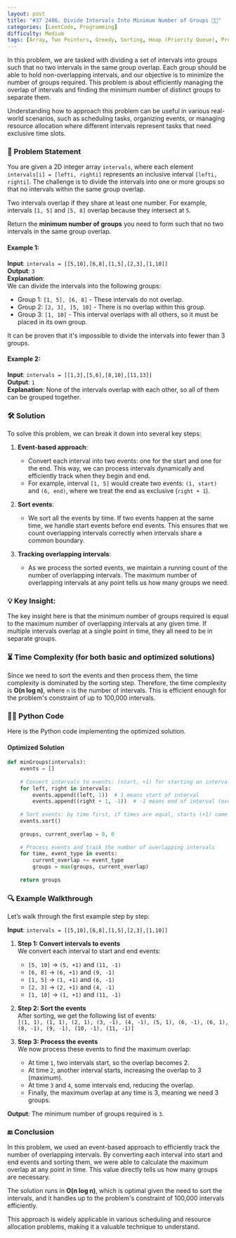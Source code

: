```yaml
---
layout: post  
title: "#37 2406. Divide Intervals Into Minimum Number of Groups 🧠🚀"
categories: [LeetCode, Programming]
difficulty: Medium
tags: [Array, Two Pointers, Greedy, Sorting, Heap (Priority Queue), Prefix Sum]
---
```


In this problem, we are tasked with dividing a set of intervals into groups such that no two intervals in the same group overlap. Each group should be able to hold non-overlapping intervals, and our objective is to minimize the number of groups required. This problem is about efficiently managing the overlap of intervals and finding the minimum number of distinct groups to separate them.

Understanding how to approach this problem can be useful in various real-world scenarios, such as scheduling tasks, organizing events, or managing resource allocation where different intervals represent tasks that need exclusive time slots.

### 📝 Problem Statement
You are given a 2D integer array `intervals`, where each element `intervals[i] = [lefti, righti]` represents an inclusive interval `[lefti, righti]`. The challenge is to divide the intervals into one or more groups so that no intervals within the same group overlap.

Two intervals overlap if they share at least one number. For example, intervals `[1, 5]` and `[5, 8]` overlap because they intersect at `5`.

Return the **minimum number of groups** you need to form such that no two intervals in the same group overlap.

#### Example 1:
**Input**: `intervals = [[5,10],[6,8],[1,5],[2,3],[1,10]]`  
**Output**: `3`  
**Explanation**:  
We can divide the intervals into the following groups:
- Group 1: `[1, 5], [6, 8]` - These intervals do not overlap.
- Group 2: `[2, 3], [5, 10]` - There is no overlap within this group.
- Group 3: `[1, 10]` - This interval overlaps with all others, so it must be placed in its own group.

It can be proven that it's impossible to divide the intervals into fewer than 3 groups.

#### Example 2:
**Input**: `intervals = [[1,3],[5,6],[8,10],[11,13]]`  
**Output**: `1`  
**Explanation**: None of the intervals overlap with each other, so all of them can be grouped together.

### 🛠️ Solution

To solve this problem, we can break it down into several key steps:

1. **Event-based approach**: 
   - Convert each interval into two events: one for the start and one for the end. This way, we can process intervals dynamically and efficiently track when they begin and end.
   - For example, interval `[1, 5]` would create two events: `(1, start)` and `(6, end)`, where we treat the end as exclusive (`right + 1`).
   
2. **Sort events**: 
   - We sort all the events by time. If two events happen at the same time, we handle start events before end events. This ensures that we count overlapping intervals correctly when intervals share a common boundary.
   
3. **Tracking overlapping intervals**: 
   - As we process the sorted events, we maintain a running count of the number of overlapping intervals. The maximum number of overlapping intervals at any point tells us how many groups we need.

### 💡 Key Insight:
The key insight here is that the minimum number of groups required is equal to the maximum number of overlapping intervals at any given time. If multiple intervals overlap at a single point in time, they all need to be in separate groups.

### ⏳ Time Complexity (for both basic and optimized solutions)
Since we need to sort the events and then process them, the time complexity is dominated by the sorting step. Therefore, the time complexity is **O(n log n)**, where `n` is the number of intervals. This is efficient enough for the problem's constraint of up to 100,000 intervals.

### 🧑‍💻 Python Code

Here is the Python code implementing the optimized solution.

#### Optimized Solution

```python
def minGroups(intervals):
    events = []
    
    # Convert intervals to events: (start, +1) for starting an interval, (end + 1, -1) for ending it
    for left, right in intervals:
        events.append((left, 1))  # 1 means start of interval
        events.append((right + 1, -1))  # -1 means end of interval (exclusive)
    
    # Sort events: by time first, if times are equal, starts (+1) come before ends (-1)
    events.sort()
    
    groups, current_overlap = 0, 0
    
    # Process events and track the number of overlapping intervals
    for time, event_type in events:
        current_overlap += event_type
        groups = max(groups, current_overlap)
    
    return groups
```

### 🔍 Example Walkthrough

Let’s walk through the first example step by step:

**Input**: `intervals = [[5,10],[6,8],[1,5],[2,3],[1,10]]`

1. **Step 1: Convert intervals to events**  
   We convert each interval to start and end events:
   - `[5, 10]` → `(5, +1)` and `(11, -1)`
   - `[6, 8]` → `(6, +1)` and `(9, -1)`
   - `[1, 5]` → `(1, +1)` and `(6, -1)`
   - `[2, 3]` → `(2, +1)` and `(4, -1)`
   - `[1, 10]` → `(1, +1)` and `(11, -1)`

2. **Step 2: Sort the events**  
   After sorting, we get the following list of events:  
   `[(1, 1), (1, 1), (2, 1), (3, -1), (4, -1), (5, 1), (6, -1), (6, 1), (8, -1), (9, -1), (10, -1), (11, -1)]`

3. **Step 3: Process the events**  
   We now process these events to find the maximum overlap:
   - At time `1`, two intervals start, so the overlap becomes 2.
   - At time `2`, another interval starts, increasing the overlap to 3 (maximum).
   - At time `3` and `4`, some intervals end, reducing the overlap.
   - Finally, the maximum overlap at any time is 3, meaning we need 3 groups.

**Output**: The minimum number of groups required is `3`.

### 🔚 Conclusion

In this problem, we used an event-based approach to efficiently track the number of overlapping intervals. By converting each interval into start and end events and sorting them, we were able to calculate the maximum overlap at any point in time. This value directly tells us how many groups are necessary.

The solution runs in **O(n log n)**, which is optimal given the need to sort the intervals, and it handles up to the problem's constraint of 100,000 intervals efficiently.

This approach is widely applicable in various scheduling and resource allocation problems, making it a valuable technique to understand.
